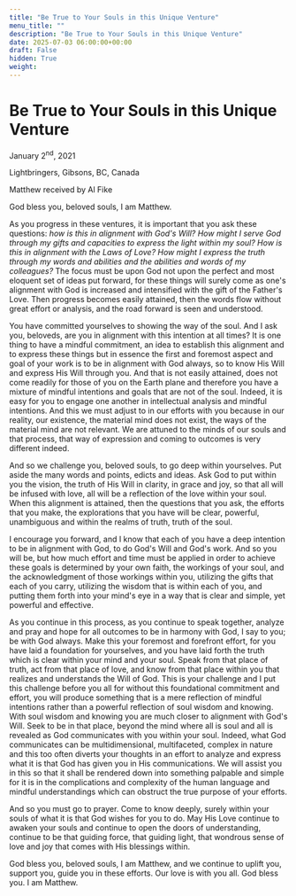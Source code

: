 ```yaml
---
title: "Be True to Your Souls in this Unique Venture"
menu_title: ""
description: "Be True to Your Souls in this Unique Venture"
date: 2025-07-03 06:00:00+00:00
draft: False
hidden: True
weight:
---
```

# Be True to Your Souls in this Unique Venture

January 2<sup>nd</sup>, 2021

Lightbringers, Gibsons, BC, Canada

Matthew received by Al Fike

God bless you, beloved souls, I am Matthew.

As you progress in these ventures, it is important that you ask these questions: *how is this in alignment with God's Will? How might I serve God through my gifts and capacities to express the light within my soul? How is this in alignment with the Laws of Love? How might I express the truth through my words and abilities and the abilities and words of my colleagues?* The focus must be upon God not upon the perfect and most eloquent set of ideas put forward, for these things will surely come as one's alignment with God is increased and intensified with the gift of the Father's Love. Then progress becomes easily attained, then the words flow without great effort or analysis, and the road forward is seen and understood.

You have committed yourselves to showing the way of the soul. And I ask you, beloveds, are you in alignment with this intention at all times? It is one thing to have a mindful commitment, an idea to establish this alignment and to express these things but in essence the first and foremost aspect and goal of your work is to be in alignment with God always, so to know His Will and express His Will through you. And that is not easily attained, does not come readily for those of you on the Earth plane and therefore you have a mixture of mindful intentions and goals that are not of the soul. Indeed, it is easy for you to engage one another in intellectual analysis and mindful intentions. And this we must adjust to in our efforts with you because in our reality, our existence, the material mind does not exist, the ways of the material mind are not relevant. We are attuned to the minds of our souls and that process, that way of expression and coming to outcomes is very different indeed.

And so we challenge you, beloved souls, to go deep within yourselves. Put aside the many words and points, edicts and ideas. Ask God to put within you the vision, the truth of His Will in clarity, in grace and joy, so that all will be infused with love, all will be a reflection of the love within your soul. When this alignment is attained, then the questions that you ask, the efforts that you make, the explorations that you have will be clear, powerful, unambiguous and within the realms of truth, truth of the soul.

I encourage you forward, and I know that each of you have a deep intention to be in alignment with God, to do God's Will and God's work. And so you will be, but how much effort and time must be applied in order to achieve these goals is determined by your own faith, the workings of your soul, and the acknowledgment of those workings within you, utilizing the gifts that each of you carry, utilizing the wisdom that is within each of you, and putting them forth into your mind's eye in a way that is clear and simple, yet powerful and effective.

As you continue in this process, as you continue to speak together, analyze and pray and hope for all outcomes to be in harmony with God, I say to you; be with God always. Make this your foremost and forefront effort, for you have laid a foundation for yourselves, and you have laid forth the truth which is clear within your mind and your soul. Speak from that place of truth, act from that place of love, and know from that place within you that realizes and understands the Will of God. This is your challenge and I put this challenge before you all for without this foundational commitment and effort, you will produce something that is a mere reflection of mindful intentions rather than a powerful reflection of soul wisdom and knowing. With soul wisdom and knowing you are much closer to alignment with God's Will. Seek to be in that place, beyond the mind where all is soul and all is revealed as God communicates with you within your soul. Indeed, what God communicates can be multidimensional, multifaceted, complex in nature and this too often diverts your thoughts in an effort to analyze and express what it is that God has given you in His communications. We will assist you in this so that it shall be rendered down into something palpable and simple for it is in the complications and complexity of the human language and mindful understandings which can obstruct the true purpose of your efforts.

And so you must go to prayer. Come to know deeply, surely within your souls of what it is that God wishes for you to do. May His Love continue to awaken your souls and continue to open the doors of understanding, continue to be that guiding force, that guiding light, that wondrous sense of love and joy that comes with His blessings within.

God bless you, beloved souls, I am Matthew, and we continue to uplift you, support you, guide you in these efforts. Our love is with you all. God bless you. I am Matthew.
